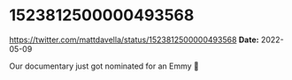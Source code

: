 # 1523812500000493568
https://twitter.com/mattdavella/status/1523812500000493568
**Date:** 2022-05-09

Our documentary just got nominated for an Emmy 🤯
